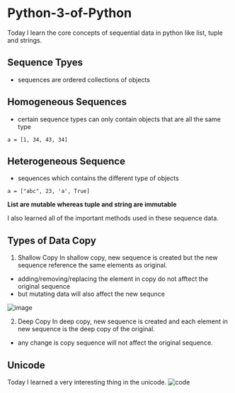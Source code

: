 # Python-3-of-Python
Today I learn the core concepts of sequential data in python like list, tuple and strings.

## Sequence Tpyes
- sequences	are	ordered collections of objects

## Homogeneous Sequences
- certain	sequence types can only contain	objects	that are all the same type
```
a = [1, 34, 43, 34]
```

## Heterogeneous Sequence
- sequences which contains the different type of objects
```
a = ["abc", 23, 'a', True]
```
**List are mutable whereas tuple and string are immutable**

I also learned all of the important methods used in these sequence data.

## Types of Data Copy
1. Shallow Copy
In shallow copy, new sequence is created but the new sequence reference the same elements as original.
- adding/removing/replacing the element in copy do not afftect the original sequence
- but mutating data will also affect the new sequnce

![image](https://github.com/dev-world-rohit/Python-3-of-Python/assets/136791205/3d11b6a4-1a81-4054-b971-da6484041470)


2. Deep Copy
In deep copy, new sequence is created and each element in new sequence is the deep copy of the original.
- any change is copy sequence will not affect the original sequence.


## Unicode
Today I learned a very interesting thing in the unicode.
![code](https://github.com/dev-world-rohit/Python-3-of-Python/assets/136791205/dbeec760-9e4c-4f54-9fa8-446e4b7387a2)
